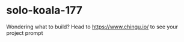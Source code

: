 # solo-koala-177
Wondering what to build? Head to https://www.chingu.io/ to see your project prompt
